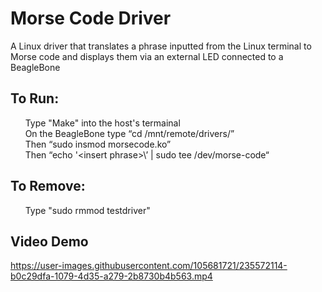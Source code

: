 # Morse Code Driver
A Linux driver that translates a phrase inputted from the Linux terminal to Morse code and displays them via an external LED connected to a BeagleBone 

## To Run:
&nbsp; &nbsp; &nbsp; Type "Make" into the host's termainal \
&nbsp; &nbsp; &nbsp; On the BeagleBone type “cd /mnt/remote/drivers/” \
&nbsp; &nbsp; &nbsp; Then “sudo insmod morsecode.ko” \
&nbsp; &nbsp; &nbsp; Then “echo '\<insert phrase>\’ | sudo tee /dev/morse-code“
 
## To Remove:
&nbsp; &nbsp; &nbsp; Type "sudo rmmod testdriver"

## Video Demo 


https://user-images.githubusercontent.com/105681721/235572114-b0c29dfa-1079-4d35-a279-2b8730b4b563.mp4





